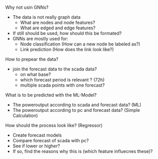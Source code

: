 Why not usin GNNs?
 - The data is not really graph data
	- What are nodes and node features?
	- What are edged and edge features?
 - If still should be used, how should this be formated?
 - GNNs are mostly used for:
	- Node classification (How can a new node be labeled as?)
	- Link prediction (How does the link look like?)

How to prepear the data?
 - join the forecast data to the scada data?
	- on what base?
	- which forecast period is relevant ? (72h)
	- multiple scada points with one forecast?

What is to be predicted with the ML-Model?
 - The poweroutput according to scada and forecast data? (ML)
 - The poweroutput according to pc and forecast data? (Simple Calculation)

How should the process look like? (Regressor)
 - Create forecast models
 - Compare forecast of scada with pc?
 - See if lower or higher?
 - If so, find the reasons why this is (which feature influecnes these)?
 
